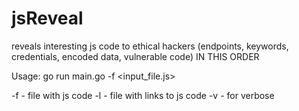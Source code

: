 # jsReveal


reveals interesting js code to ethical hackers (endpoints, keywords, credentials, encoded data, vulnerable code) IN THIS ORDER


Usage: go run main.go -f <input_file.js> 

-f - file with js code
-l - file with links to js code
-v - for verbose